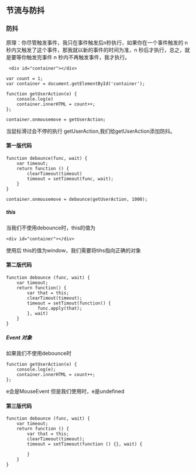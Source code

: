 ## 节流与防抖

### 防抖

原理：你尽管触发事件，我只在事件触发后n秒执行，如果你在一个事件触发的 n 秒内又触发了这个事件，那我就以新的事件的时间为准，n 秒后才执行，总之，就是要等你触发完事件 n 秒内不再触发事件，我才执行。

```
 <div id="container"></div>
```
```
var count = 1;
var container = document.getElementById('container');

function getUserAction(e) {
    console.log(e)
    container.innerHTML = count++;
};

container.onmousemove = getUserAction;
```
当鼠标滑过会不停的执行 getUserAction,我们给getUserAction添加防抖。

#### 第一版代码

```
function debounce(func, wait) {
    var timeout;
    return function () {
        clearTimeout(timeout)
        timeout = setTimeout(func, wait);
    }
}
```

```
container.onmousemove = debounce(getUserAction, 1000);
```

##### this

当我们不使用debounce时，this的值为
```
<div id="container"></div>
```
使用后 this的值为window，我们需要将tihs指向正确的对象

#### 第二版代码

```
function debounce (func, wait) {
    var timeout;
    return function() {
        var that = this;
        clearTimout(timeout);
        timeout = setTimout(function() {
            func.apply(that);
        }, wait)
    }
}
```

##### Event 对象

如果我们不使用debounce时

```
function getUserAction(e) {
    console.log(e);
    container.innerHTML = count++;
};
```
e会是MouseEvent
但是我们使用时，e是undefined

#### 第三版代码

```
function debounce (func, wait) {
    var timeout;
    return function () {
        var that = this;
        clearTimeout(timeout);
        timeout = setTimeout(function () {}, wait) {
            
        }
    }
}
```